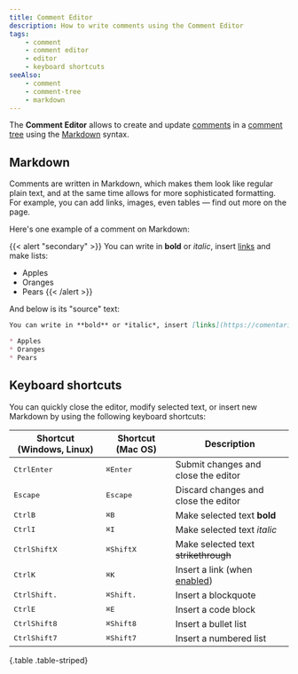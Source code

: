 ```yaml
---
title: Comment Editor
description: How to write comments using the Comment Editor
tags:
    - comment
    - comment editor
    - editor
    - keyboard shortcuts
seeAlso:
    - comment
    - comment-tree
    - markdown
---
```


The **Comment Editor** allows to create and update [comments](comment) in a [comment tree](comment-tree) using the [Markdown](markdown) syntax.

<!--more-->

## Markdown

Comments are written in Markdown, which makes them look like regular plain text, and at the same time allows for more sophisticated formatting. For example, you can add links, images, even tables — find out more on the [](markdown) page.

Here's one example of a comment on Markdown:

{{< alert "secondary" >}}
You can write in **bold** or *italic*, insert [links](https://comentario.app) and make lists:
 
* Apples
* Oranges
* Pears
{{< /alert >}}

And below is its "source" text:

```md
You can write in **bold** or *italic*, insert [links](https://comentario.app) and make lists:

* Apples
* Oranges
* Pears
```

## Keyboard shortcuts

You can quickly close the editor, modify selected text, or insert new Markdown by using the following keyboard shortcuts:

<div class="table-responsive">

| Shortcut (Windows, Linux)                   | Shortcut (Mac OS)                        | Description                                                                                            |
|---------------------------------------------|------------------------------------------|--------------------------------------------------------------------------------------------------------|
| <kbd>Ctrl</kbd><kbd>Enter</kbd>             | <kbd>⌘</kbd><kbd>Enter</kbd>             | Submit changes and close the editor                                                                    | 
| <kbd>Escape</kbd>                           | <kbd>Escape</kbd>                        | Discard changes and close the editor                                                                   | 
| <kbd>Ctrl</kbd><kbd>B</kbd>                 | <kbd>⌘</kbd><kbd>B</kbd>                 | Make selected text **bold**                                                                            | 
| <kbd>Ctrl</kbd><kbd>I</kbd>                 | <kbd>⌘</kbd><kbd>I</kbd>                 | Make selected text *italic*                                                                            | 
| <kbd>Ctrl</kbd><kbd>Shift</kbd><kbd>X</kbd> | <kbd>⌘</kbd><kbd>Shift</kbd><kbd>X</kbd> | Make selected text ~~strikethrough~~                                                                   | 
| <kbd>Ctrl</kbd><kbd>K</kbd>                 | <kbd>⌘</kbd><kbd>K</kbd>                 | Insert a link (when [enabled](/configuration/backend/dynamic/domain.defaults.markdown.links.enabled/)) | 
| <kbd>Ctrl</kbd><kbd>Shift</kbd><kbd>.</kbd> | <kbd>⌘</kbd><kbd>Shift</kbd><kbd>.</kbd> | Insert a blockquote                                                                                    | 
| <kbd>Ctrl</kbd><kbd>E</kbd>                 | <kbd>⌘</kbd><kbd>E</kbd>                 | Insert a code block                                                                                    | 
| <kbd>Ctrl</kbd><kbd>Shift</kbd><kbd>8</kbd> | <kbd>⌘</kbd><kbd>Shift</kbd><kbd>8</kbd> | Insert a bullet list                                                                                   | 
| <kbd>Ctrl</kbd><kbd>Shift</kbd><kbd>7</kbd> | <kbd>⌘</kbd><kbd>Shift</kbd><kbd>7</kbd> | Insert a numbered list                                                                                 | 
{.table .table-striped}
</div>
